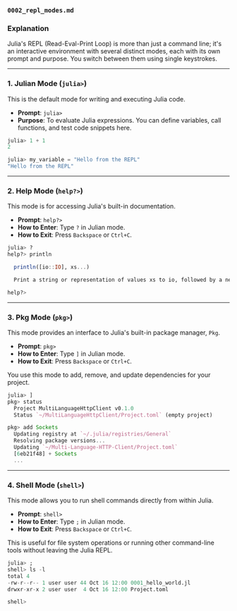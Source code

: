 ### `0002_repl_modes.md`

### Explanation

Julia's REPL (Read-Eval-Print Loop) is more than just a command line; it's an interactive environment with several distinct modes, each with its own prompt and purpose. You switch between them using single keystrokes.

-----

### 1\. Julian Mode (`julia>`)

This is the default mode for writing and executing Julia code.

  * **Prompt**: `julia>`
  * **Purpose**: To evaluate Julia expressions. You can define variables, call functions, and test code snippets here.

<!-- end list -->

```julia
julia> 1 + 1
2

julia> my_variable = "Hello from the REPL"
"Hello from the REPL"
```

-----

### 2\. Help Mode (`help?>`)

This mode is for accessing Julia's built-in documentation.

  * **Prompt**: `help?>`
  * **How to Enter**: Type `?` in Julian mode.
  * **How to Exit**: Press `Backspace` or `Ctrl+C`.

<!-- end list -->

```julia
julia> ?
help?> println

  println([io::IO], xs...)

  Print a string or representation of values xs to io, followed by a newline. If io is not supplied, prints to stdout.

help?>
```

-----

### 3\. Pkg Mode (`pkg>`)

This mode provides an interface to Julia's built-in package manager, `Pkg`.

  * **Prompt**: `pkg>`
  * **How to Enter**: Type `]` in Julian mode.
  * **How to Exit**: Press `Backspace` or `Ctrl+C`.

You use this mode to add, remove, and update dependencies for your project.

```julia
julia> ]
pkg> status
  Project MultiLanguageHttpClient v0.1.0
  Status `~/MultiLanguageHttpClient/Project.toml` (empty project)

pkg> add Sockets
  Updating registry at `~/.julia/registries/General`
  Resolving package versions...
  Updating `~/Multi-Language-HTTP-Client/Project.toml`
  [6eb21f48] + Sockets
  ...
```

-----

### 4\. Shell Mode (`shell>`)

This mode allows you to run shell commands directly from within Julia.

  * **Prompt**: `shell>`
  * **How to Enter**: Type `;` in Julian mode.
  * **How to Exit**: Press `Backspace` or `Ctrl+C`.

This is useful for file system operations or running other command-line tools without leaving the Julia REPL.

```julia
julia> ;
shell> ls -l
total 4
-rw-r--r-- 1 user user 44 Oct 16 12:00 0001_hello_world.jl
drwxr-xr-x 2 user user  4 Oct 16 12:00 Project.toml

shell>
```